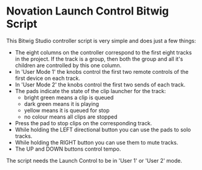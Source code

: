 Novation Launch Control Bitwig Script
=====================================

This Bitwig Studio controller script is very simple and does just a few things:
- The eight columns on the controller correspond to the first eight tracks in
  the project. If the track is a group, then both the group and all it's
  children are controlled by this one column.
- In 'User Mode 1' the knobs control the first two remote controls of the first device on each track.
- In 'User Mode 2' the knobs control the first two sends of each track.
- The pads indicate the state of the clip launcher for the track:
    + bright green means a clip is queued
    + dark green means it is playing
    + yellow means it is queued for stop
    + no colour means all clips are stopped
- Press the pad to stop clips on the corresponding track.
- While holding the LEFT directional button you can use the pads to solo tracks.
- While holding the RIGHT button you can use them to mute tracks.
- The UP and DOWN buttons control tempo.

The script needs the Launch Control to be in 'User 1' or 'User 2' mode.
